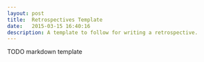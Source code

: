 ```yaml
---
layout: post
title:  Retrospectives Template
date:   2015-03-15 16:40:16
description: A template to follow for writing a retrospective.
---
```



TODO markdown template
